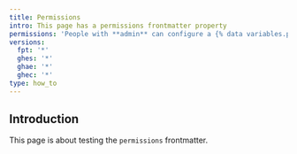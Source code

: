 ```yaml
---
title: Permissions
intro: This page has a permissions frontmatter property
permissions: 'People with **admin** can configure a {% data variables.product.prodname_pages %} site.'
versions:
  fpt: '*'
  ghes: '*'
  ghae: '*'
  ghec: '*'
type: how_to
---
```


## Introduction

This page is about testing the `permissions` frontmatter.
